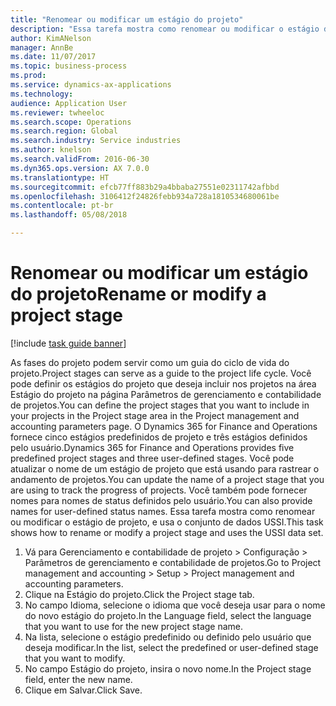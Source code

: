 ```yaml
--- 
title: "Renomear ou modificar um estágio do projeto"
description: "Essa tarefa mostra como renomear ou modificar o estágio de projeto."
author: KimANelson
manager: AnnBe
ms.date: 11/07/2017
ms.topic: business-process
ms.prod: 
ms.service: dynamics-ax-applications
ms.technology: 
audience: Application User
ms.reviewer: twheeloc
ms.search.scope: Operations
ms.search.region: Global
ms.search.industry: Service industries
ms.author: knelson
ms.search.validFrom: 2016-06-30
ms.dyn365.ops.version: AX 7.0.0
ms.translationtype: HT
ms.sourcegitcommit: efcb77ff883b29a4bbaba27551e02311742afbbd
ms.openlocfilehash: 3106412f24826febb934a728a1810534680061be
ms.contentlocale: pt-br
ms.lasthandoff: 05/08/2018

---
```

# <a name="rename-or-modify-a-project-stage"></a><span data-ttu-id="1ea34-103">Renomear ou modificar um estágio do projeto</span><span class="sxs-lookup"><span data-stu-id="1ea34-103">Rename or modify a project stage</span></span>

[!include [task guide banner](../../includes/task-guide-banner.md)]

<span data-ttu-id="1ea34-104">As fases do projeto podem servir como um guia do ciclo de vida do projeto.</span><span class="sxs-lookup"><span data-stu-id="1ea34-104">Project stages can serve as a guide to the project life cycle.</span></span> <span data-ttu-id="1ea34-105">Você pode definir os estágios do projeto que deseja incluir nos projetos na área Estágio do projeto na página Parâmetros de gerenciamento e contabilidade de projetos.</span><span class="sxs-lookup"><span data-stu-id="1ea34-105">You can define the project stages that you want to include in your projects in the Project stage area in the Project management and accounting parameters page.</span></span> <span data-ttu-id="1ea34-106">O Dynamics 365 for Finance and Operations fornece cinco estágios predefinidos de projeto e três estágios definidos pelo usuário.</span><span class="sxs-lookup"><span data-stu-id="1ea34-106">Dynamics 365 for Finance and Operations provides five predefined project stages and three user-defined stages.</span></span> <span data-ttu-id="1ea34-107">Você pode atualizar o nome de um estágio de projeto que está usando para rastrear o andamento de projetos.</span><span class="sxs-lookup"><span data-stu-id="1ea34-107">You can update the name of a project stage that you are using to track the progress of projects.</span></span> <span data-ttu-id="1ea34-108">Você também pode fornecer nomes para nomes de status definidos pelo usuário.</span><span class="sxs-lookup"><span data-stu-id="1ea34-108">You can also provide names for user-defined status names.</span></span> <span data-ttu-id="1ea34-109">Essa tarefa mostra como renomear ou modificar o estágio de projeto, e usa o conjunto de dados USSI.</span><span class="sxs-lookup"><span data-stu-id="1ea34-109">This task shows how to rename or modify a project stage and uses the USSI data set.</span></span>

1. <span data-ttu-id="1ea34-110">Vá para Gerenciamento e contabilidade de projeto > Configuração > Parâmetros de gerenciamento e contabilidade de projetos.</span><span class="sxs-lookup"><span data-stu-id="1ea34-110">Go to Project management and accounting > Setup > Project management and accounting parameters.</span></span>
2. <span data-ttu-id="1ea34-111">Clique na Estágio do projeto.</span><span class="sxs-lookup"><span data-stu-id="1ea34-111">Click the Project stage tab.</span></span>
3. <span data-ttu-id="1ea34-112">No campo Idioma, selecione o idioma que você deseja usar para o nome do novo estágio do projeto.</span><span class="sxs-lookup"><span data-stu-id="1ea34-112">In the Language field, select the language that you want to use for the new project stage name.</span></span>
4. <span data-ttu-id="1ea34-113">Na lista, selecione o estágio predefinido ou definido pelo usuário que deseja modificar.</span><span class="sxs-lookup"><span data-stu-id="1ea34-113">In the list, select the predefined or user-defined stage that you want to modify.</span></span> 
5. <span data-ttu-id="1ea34-114">No campo Estágio do projeto, insira o novo nome.</span><span class="sxs-lookup"><span data-stu-id="1ea34-114">In the Project stage field, enter the new name.</span></span>
6. <span data-ttu-id="1ea34-115">Clique em Salvar.</span><span class="sxs-lookup"><span data-stu-id="1ea34-115">Click Save.</span></span>

